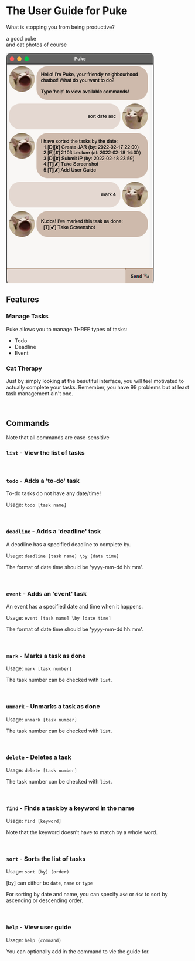 # The User Guide for Puke
What is stopping you from being productive?  

a good puke  
and cat photos of course

![Puke Screenshot](Ui.png)

## Features

### Manage Tasks

Puke allows you to manage THREE types of tasks:
- Todo
- Deadline
- Event

### Cat Therapy

Just by simply looking at the beautiful interface, you will feel motivated to actually complete your tasks. Remember, you have 99 problems but at least task management ain't one.

<br />

## Commands
Note that all commands are case-sensitive



### `list` - View the list of tasks

<br />

### `todo` - Adds a 'to-do' task
To-do tasks do not have any date/time!

Usage: `todo [task name]`

<br/>

### `deadline` - Adds a 'deadline' task
A deadline has a specified deadline to complete by.

Usage: `deadline [task name] \by [date time]`  

The format of date time should be 'yyyy-mm-dd hh:mm'.

<br/>

### `event` - Adds an 'event' task
An event has a specified date and time when it happens.

Usage: `event [task name] \by [date time]`

The format of date time should be 'yyyy-mm-dd hh:mm'.

<br/>

### `mark` - Marks a task as done

Usage: `mark [task number]`

The task number can be checked with `list`.

<br/>

### `unmark` - Unmarks a task as done

Usage: `unmark [task number]`

The task number can be checked with `list`.

<br/>

### `delete` - Deletes a task

Usage: `delete [task number]`

The task number can be checked with `list`.

<br/>

### `find` - Finds a task by a keyword in the name

Usage: `find [keyword]`

Note that the keyword doesn't have to match by a whole word.

<br />

### `sort` - Sorts the list of tasks

Usage: `sort [by] (order)`

[by] can either be `date`, `name` or `type`

For sorting by date and name, you can specify `asc` or `dsc` to sort by ascending or descending order.

<br />

### `help` - View user guide

Usage: `help (command)`

You can optionally add in the command to vie the guide for.
